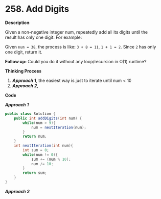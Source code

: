 # 258. Add Digits

**Description**

Given a non-negative integer num, repeatedly add all its digits until the result has only one digit. For example:

Given `num = 38`, the process is like: `3 + 8 = 11`, `1 + 1 = 2`. Since `2` has only one digit, return it.

**Follow up:**
Could you do it without any loop/recursion in O(1) runtime?

**Thinking Process**

1. ***Approach 1***, the easiest way is just to iterate until num < 10
2. ***Approach 2***, 

**Code**

***Approach 1***

```java
public class Solution {
    public int addDigits(int num) {
        while(num > 9){
            num = nextIteration(num);
        }
        return num;
    }
    int nextIteration(int num){
        int sum = 0;
        while(num != 0){
            sum += (num % 10);
            num /= 10;
        }
        return sum;
    }
}
```

***Approach 2***

```java

```

